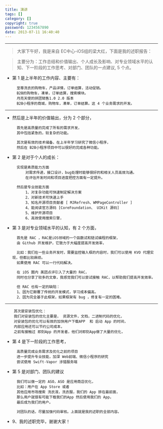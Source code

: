```yaml
---
title: 演讲
tags: []
category: []
copyright: true
password: 1234567890
date: 2013-07-11 16:40:40
---
```


---

<!--more-->

> 大家下午好，我是来自 EC中心-iOS组的梁大红，下面是我的述职报告：

> 主要分为：工作总结和价值输出、个人成长及影响、对专业领域水平的认知、下一阶段的工作思考、对部门、团队的一点建议, 5 个点。



- 第 1 是上半年的工作内容、主要有：


	    至尊洗衣的购物车，产品详情，订单结算，活动促销。
	    B2B的购物车，凑单，订单结算，搜索模块。
	    月亮天使的拼团销售1.0 2.0 版本
	    B2B小程序的商城，购物车，凑单，订单结算。这 4 个业务需求的开发。
       

--- 

- 然后是上半年的价值输出，分为 2 个部分，

	    首先是高质量的完成了所有的需求开发，
	    其中包括紧急的，较复杂的功能。
	    
	    其次是有效的技术储备，在上半年学习研究了微信小程序，
	    然后在 B2B小程序项目中可以很好的完成各种功能。


- 第 2 是对于个人的成长：

	    实现是素质能力方面
	        对需求传递，接口设计，bug处理时能够很好的和相关人员高效沟通。
	        在评估开发时间和项目进度把控方面有一定提升。

	    然后是专业技能方面
	        1、对复杂功能可快速制定解决方案
	        2、对新技术可快速上手
	        3、知名开源项目贡献者 [ MJRefresh、WMPageController ]
	        4、能阅读官方源码 [CoreFoundation、 UIKit 源码]
	        5、维护开源项目
	        6、高效使用搜索引擎，

- 第 3 是对专业领域水平的认知，有 2 个方面，

	    首先是 RAC ，RAC是iOS领域的一个函数试和链试编程的框架，
	    由 Github 开发维护，它致力于大幅度提高开发效率，
	
	    比如：我们在一些业务开发时，需要监控输入框的内容时，我们可以使用 KVO 代理实现，但都比较麻烦。
	    如果使用 RAC 可以一行代码解决。
	
	    在 iOS 圈内 美团点评引入了大量的 RAC，
	    同时也分享了较多的文章，我感觉我们可以尝试接触 RAC，以帮助我们提高开发效率。

	    但 RAC 也有一定的缺陷：
	    1、因为它颠覆了传统的开发模式，学习成本偏高。
	    2、因为完全基于此框架，如果框架有 bug ，修复有一定的困难。

---
	    其次是安装包优化：
		我们对安装包的优化主要是， 资源文件，文档，二进制代码的优化，
		对安装包的优化可以有效的加快用户下载APP  和 启动 App 的时间，
		内部应用还可以节约公司成本，
		之前有接触过 即刻App 的开发者，他们对即刻App做了大量的优化，

- 第 4 是下一阶段的工作思考，

	    高质量完成业务需求及优化之前的项目
	    进一步提升专业技能，加深 Web前端、微信小程序的研究
	    尝试使用 Swift-Vapor 涉猎服务端

- 第 5 是对部门、团队的建议

		我们可以做一定的 ASO，ASO 是应用商店优化，
		比如：用户在 App Store 或者 
		其他应用市场搜索 洗衣液，洗衣服，我们的 App 排在最前面，
		那么用户就很有可能下载我们的App 然后使用我们的 App，
		最后成为我们的用户。

	    对团队的话，尽量加强代码审核。上面就是我的述职的全部内容。


- 9、我的述职完毕，谢谢大家！


